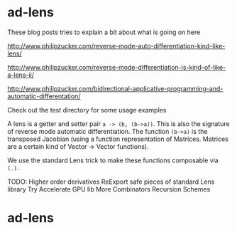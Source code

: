 # ad-lens
These blog posts tries to explain a bit about what is going on here

http://www.philipzucker.com/reverse-mode-auto-differentiation-kind-like-lens/

http://www.philipzucker.com/reverse-mode-differentiation-is-kind-of-like-a-lens-ii/

http://www.philipzucker.com/bidirectional-applicative-programming-and-automatic-differentation/

Check out the test directory for some usage examples

A lens is a getter and setter pair ```a -> (b, (b->a))```. This is also the signature of reverse mode automatic differentiation. The function ```(b->a)``` is the transposed Jacobian (using a function representation of Matrices. Matrices are a certain kind of Vector -> Vector functions).

We use the standard Lens trick to make these functions composable via ```(.)```.


TODO:
Higher order derivatives
ReExport safe pieces of standard Lens library
Try Accelerate GPU lib
More Combinators
Recursion Schemes

# ad-lens
